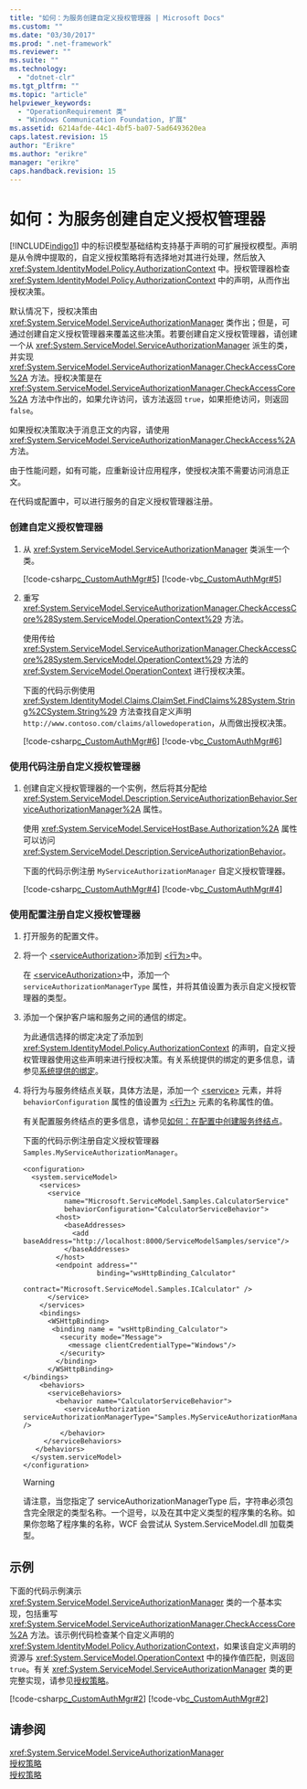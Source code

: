 ```yaml
---
title: "如何：为服务创建自定义授权管理器 | Microsoft Docs"
ms.custom: ""
ms.date: "03/30/2017"
ms.prod: ".net-framework"
ms.reviewer: ""
ms.suite: ""
ms.technology: 
  - "dotnet-clr"
ms.tgt_pltfrm: ""
ms.topic: "article"
helpviewer_keywords: 
  - "OperationRequirement 类"
  - "Windows Communication Foundation, 扩展"
ms.assetid: 6214afde-44c1-4bf5-ba07-5ad6493620ea
caps.latest.revision: 15
author: "Erikre"
ms.author: "erikre"
manager: "erikre"
caps.handback.revision: 15
---
```

# 如何：为服务创建自定义授权管理器
[!INCLUDE[indigo1](../../../../includes/indigo1-md.md)] 中的标识模型基础结构支持基于声明的可扩展授权模型。声明是从令牌中提取的，自定义授权策略将有选择地对其进行处理，然后放入 <xref:System.IdentityModel.Policy.AuthorizationContext> 中。授权管理器检查 <xref:System.IdentityModel.Policy.AuthorizationContext> 中的声明，从而作出授权决策。  
  
 默认情况下，授权决策由 <xref:System.ServiceModel.ServiceAuthorizationManager> 类作出；但是，可通过创建自定义授权管理器来覆盖这些决策。若要创建自定义授权管理器，请创建一个从 <xref:System.ServiceModel.ServiceAuthorizationManager> 派生的类，并实现 <xref:System.ServiceModel.ServiceAuthorizationManager.CheckAccessCore%2A> 方法。授权决策是在 <xref:System.ServiceModel.ServiceAuthorizationManager.CheckAccessCore%2A> 方法中作出的，如果允许访问，该方法返回 `true`，如果拒绝访问，则返回 `false`。  
  
 如果授权决策取决于消息正文的内容，请使用 <xref:System.ServiceModel.ServiceAuthorizationManager.CheckAccess%2A> 方法。  
  
 由于性能问题，如有可能，应重新设计应用程序，使授权决策不需要访问消息正文。  
  
 在代码或配置中，可以进行服务的自定义授权管理器注册。  
  
### 创建自定义授权管理器  
  
1.  从 <xref:System.ServiceModel.ServiceAuthorizationManager> 类派生一个类。  
  
     [!code-csharp[c_CustomAuthMgr#5](../../../../samples/snippets/csharp/VS_Snippets_CFX/c_customauthmgr/cs/c_customauthmgr.cs#5)]
     [!code-vb[c_CustomAuthMgr#5](../../../../samples/snippets/visualbasic/VS_Snippets_CFX/c_customauthmgr/vb/c_customauthmgr.vb#5)]  
  
2.  重写 <xref:System.ServiceModel.ServiceAuthorizationManager.CheckAccessCore%28System.ServiceModel.OperationContext%29> 方法。  
  
     使用传给 <xref:System.ServiceModel.ServiceAuthorizationManager.CheckAccessCore%28System.ServiceModel.OperationContext%29> 方法的 <xref:System.ServiceModel.OperationContext> 进行授权决策。  
  
     下面的代码示例使用 <xref:System.IdentityModel.Claims.ClaimSet.FindClaims%28System.String%2CSystem.String%29> 方法查找自定义声明 `http://www.contoso.com/claims/allowedoperation`，从而做出授权决策。  
  
     [!code-csharp[c_CustomAuthMgr#6](../../../../samples/snippets/csharp/VS_Snippets_CFX/c_customauthmgr/cs/c_customauthmgr.cs#6)]
     [!code-vb[c_CustomAuthMgr#6](../../../../samples/snippets/visualbasic/VS_Snippets_CFX/c_customauthmgr/vb/c_customauthmgr.vb#6)]  
  
### 使用代码注册自定义授权管理器  
  
1.  创建自定义授权管理器的一个实例，然后将其分配给 <xref:System.ServiceModel.Description.ServiceAuthorizationBehavior.ServiceAuthorizationManager%2A> 属性。  
  
     使用 <xref:System.ServiceModel.ServiceHostBase.Authorization%2A> 属性可以访问 <xref:System.ServiceModel.Description.ServiceAuthorizationBehavior>。  
  
     下面的代码示例注册 `MyServiceAuthorizationManager` 自定义授权管理器。  
  
     [!code-csharp[c_CustomAuthMgr#4](../../../../samples/snippets/csharp/VS_Snippets_CFX/c_customauthmgr/cs/c_customauthmgr.cs#4)]
     [!code-vb[c_CustomAuthMgr#4](../../../../samples/snippets/visualbasic/VS_Snippets_CFX/c_customauthmgr/vb/c_customauthmgr.vb#4)]  
  
### 使用配置注册自定义授权管理器  
  
1.  打开服务的配置文件。  
  
2.  将一个 [\<serviceAuthorization\>](../../../../docs/framework/configure-apps/file-schema/wcf/serviceauthorization-element.md)添加到 [\<行为\>](../../../../docs/framework/configure-apps/file-schema/wcf/behaviors.md)中。  
  
     在 [\<serviceAuthorization\>](../../../../docs/framework/configure-apps/file-schema/wcf/serviceauthorization-element.md)中，添加一个 `serviceAuthorizationManagerType` 属性，并将其值设置为表示自定义授权管理器的类型。  
  
3.  添加一个保护客户端和服务之间的通信的绑定。  
  
     为此通信选择的绑定决定了添加到 <xref:System.IdentityModel.Policy.AuthorizationContext> 的声明，自定义授权管理器使用这些声明来进行授权决策。有关系统提供的绑定的更多信息，请参见[系统提供的绑定](../../../../docs/framework/wcf/system-provided-bindings.md)。  
  
4.  将行为与服务终结点关联，具体方法是，添加一个 [\<service\>](../../../../docs/framework/configure-apps/file-schema/wcf/service.md) 元素，并将 `behaviorConfiguration` 属性的值设置为 [\<行为\>](../../../../docs/framework/configure-apps/file-schema/wcf/behavior-of-servicebehaviors.md) 元素的名称属性的值。  
  
     有关配置服务终结点的更多信息，请参见[如何：在配置中创建服务终结点](../../../../docs/framework/wcf/feature-details/how-to-create-a-service-endpoint-in-configuration.md)。  
  
     下面的代码示例注册自定义授权管理器 `Samples.MyServiceAuthorizationManager`。  
  
    ```  
    <configuration>  
      <system.serviceModel>  
        <services>  
          <service   
              name="Microsoft.ServiceModel.Samples.CalculatorService"  
              behaviorConfiguration="CalculatorServiceBehavior">  
            <host>  
              <baseAddresses>  
                <add baseAddress="http://localhost:8000/ServiceModelSamples/service"/>  
              </baseAddresses>  
            </host>  
            <endpoint address=""  
                      binding="wsHttpBinding_Calculator"  
                      contract="Microsoft.ServiceModel.Samples.ICalculator" />  
          </service>  
        </services>  
        <bindings>  
          <WSHttpBinding>  
           <binding name = "wsHttpBinding_Calculator">  
             <security mode="Message">  
               <message clientCredentialType="Windows"/>  
             </security>  
            </binding>  
          </WSHttpBinding>  
    </bindings>  
        <behaviors>  
          <serviceBehaviors>  
            <behavior name="CalculatorServiceBehavior">  
              <serviceAuthorization serviceAuthorizationManagerType="Samples.MyServiceAuthorizationManager,MyAssembly" />  
             </behavior>  
         </serviceBehaviors>  
       </behaviors>  
      </system.serviceModel>  
    </configuration>  
    ```  
  
    > [!WARNING]
    >  请注意，当您指定了 serviceAuthorizationManagerType 后，字符串必须包含完全限定的类型名称。一个逗号，以及在其中定义类型的程序集的名称。如果你忽略了程序集的名称，WCF 会尝试从 System.ServiceModel.dll 加载类型。  
  
## 示例  
 下面的代码示例演示 <xref:System.ServiceModel.ServiceAuthorizationManager> 类的一个基本实现，包括重写 <xref:System.ServiceModel.ServiceAuthorizationManager.CheckAccessCore%2A> 方法。该示例代码检查某个自定义声明的 <xref:System.IdentityModel.Policy.AuthorizationContext>，如果该自定义声明的资源与 <xref:System.ServiceModel.OperationContext> 中的操作值匹配，则返回 `true`。有关 <xref:System.ServiceModel.ServiceAuthorizationManager> 类的更完整实现，请参见[授权策略](../../../../docs/framework/wcf/samples/authorization-policy.md)。  
  
 [!code-csharp[c_CustomAuthMgr#2](../../../../samples/snippets/csharp/VS_Snippets_CFX/c_customauthmgr/cs/c_customauthmgr.cs#2)]
 [!code-vb[c_CustomAuthMgr#2](../../../../samples/snippets/visualbasic/VS_Snippets_CFX/c_customauthmgr/vb/c_customauthmgr.vb#2)]  
  
## 请参阅  
 <xref:System.ServiceModel.ServiceAuthorizationManager>   
 [授权策略](../../../../docs/framework/wcf/samples/authorization-policy.md)   
 [授权策略](../../../../docs/framework/wcf/samples/authorization-policy.md)